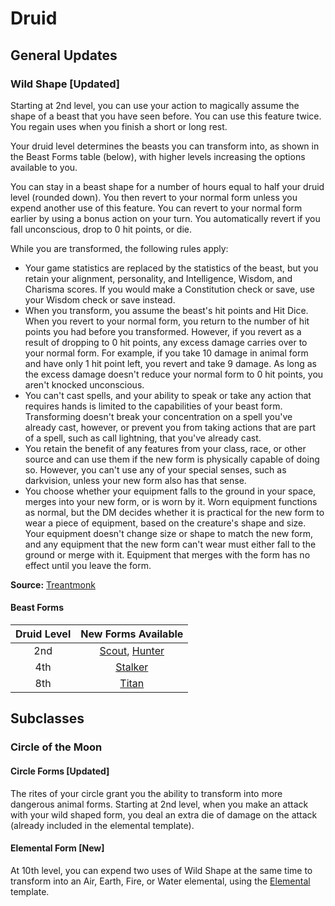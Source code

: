 # Druid

## General Updates

### Wild Shape [Updated]

Starting at 2nd level, you can use your action to magically assume the shape of a beast that you have seen before. You can use this feature twice. You regain uses when you finish a short or long rest.

Your druid level determines the beasts you can transform into, as shown in the Beast Forms table (below), with higher levels increasing the options available to you.

You can stay in a beast shape for a number of hours equal to half your druid level (rounded down). You then revert to your normal form unless you expend another use of this feature. You can revert to your normal form earlier by using a bonus action on your turn. You automatically revert if you fall unconscious, drop to 0 hit points, or die.

While you are transformed, the following rules apply:

- Your game statistics are replaced by the statistics of the beast, but you retain your alignment, personality, and Intelligence, Wisdom, and Charisma scores. If you would make a Constitution check or save, use your Wisdom check or save instead.
- When you transform, you assume the beast's hit points and Hit Dice. When you revert to your normal form, you return to the number of hit points you had before you transformed. However, if you revert as a result of dropping to 0 hit points, any excess damage carries over to your normal form. For example, if you take 10 damage in animal form and have only 1 hit point left, you revert and take 9 damage. As long as the excess damage doesn't reduce your normal form to 0 hit points, you aren't knocked unconscious.
- You can't cast spells, and your ability to speak or take any action that requires hands is limited to the capabilities of your beast form. Transforming doesn't break your concentration on a spell you've already cast, however, or prevent you from taking actions that are part of a spell, such as call lightning, that you've already cast.
- You retain the benefit of any features from your class, race, or other source and can use them if the new form is physically capable of doing so. However, you can't use any of your special senses, such as darkvision, unless your new form also has that sense.
- You choose whether your equipment falls to the ground in your space, merges into your new form, or is worn by it. Worn equipment functions as normal, but the DM decides whether it is practical for the new form to wear a piece of equipment, based on the creature's shape and size. Your equipment doesn't change size or shape to match the new form, and any equipment that the new form can't wear must either fall to the ground or merge with it. Equipment that merges with the form has no effect until you leave the form.

**Source:** [Treantmonk](https://www.youtube.com/watch?v=RSjJ25RDUV4)

#### Beast Forms

| Druid Level | New Forms Available |
|:-----------:|:---------------:|
| 2nd         | [Scout](https://github.com/VoltCruelerz/OwlMarble-Magic/blob/master/classes/druid/Beast%20Forms.md#scout), [Hunter](https://github.com/VoltCruelerz/OwlMarble-Magic/blob/master/classes/druid/Beast%20Forms.md#hunter) |
| 4th         | [Stalker](https://github.com/VoltCruelerz/OwlMarble-Magic/blob/master/classes/druid/Beast%20Forms.md#stalker) |
| 8th         | [Titan](https://github.com/VoltCruelerz/OwlMarble-Magic/blob/master/classes/druid/Beast%20Forms.md#titan) |

## Subclasses

### Circle of the Moon

#### Circle Forms [Updated]

The rites of your circle grant you the ability to transform into more dangerous animal forms.  Starting at 2nd level, when you make an attack with your wild shaped form, you deal an extra die of damage on the attack (already included in the elemental template).

#### Elemental Form [New]

At 10th level, you can expend two uses of Wild Shape at the same time to transform into an Air, Earth, Fire, or Water elemental, using the [Elemental](https://github.com/VoltCruelerz/OwlMarble-Magic/blob/master/classes/druid/Beast%20Forms.md#elemental) template.
